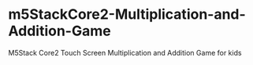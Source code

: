 # m5StackCore2-Multiplication-and-Addition-Game
M5Stack Core2 Touch Screen Multiplication and Addition Game for kids
